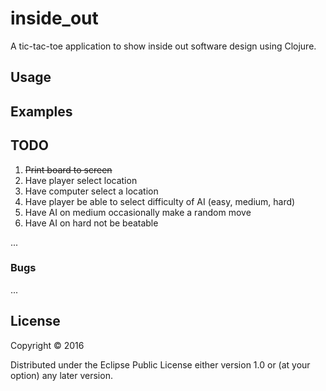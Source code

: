 # inside_out

A tic-tac-toe application to show inside out software design using Clojure.

## Usage



## Examples

## TODO

1.  ~~Print board to screen~~
1.  Have player select location  
1.  Have computer select a location
1.  Have player be able to select difficulty of AI (easy, medium, hard)
1.  Have AI on medium occasionally make a random move
1.  Have AI on hard not be beatable

...

### Bugs

...

## License

Copyright © 2016

Distributed under the Eclipse Public License either version 1.0 or (at
your option) any later version.
